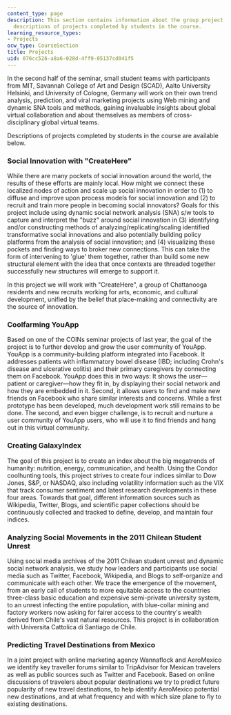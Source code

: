 ```yaml
---
content_type: page
description: This section contains information about the group project and includes
  descriptions of projects completed by students in the course.
learning_resource_types:
- Projects
ocw_type: CourseSection
title: Projects
uid: 076cc526-a8a6-028d-4ff9-05137cd041f5
---
```


In the second half of the seminar, small student teams with participants from MIT, Savannah College of Art and Design (SCAD), Aalto University Helsinki, and University of Cologne, Germany will work on their own trend analysis, prediction, and viral marketing projects using Web mining and dynamic SNA tools and methods, gaining invaluable insights about global virtual collaboration and about themselves as members of cross-disciplinary global virtual teams.

Descriptions of projects completed by students in the course are available below.

### Social Innovation with "CreateHere"

While there are many pockets of social innovation around the world, the results of these efforts are mainly local. How might we connect these localized nodes of action and scale up social innovation in order to (1) to diffuse and improve upon process models for social innovation and (2) to recruit and train more people in becoming social innovators? Goals for this project include using dynamic social network analysis (SNA) s/w tools to capture and interpret the "buzz" around social innovation in (3) identifying and/or constructing methods of analyzing/replicating/scaling identified transformative social innovations and also potentially building policy platforms from the analysis of social innovation; and (4) visualizing these pockets and finding ways to broker new connections. This can take the form of intervening to 'glue' them together, rather than build some new structural element with the idea that once contexts are threaded together successfully new structures will emerge to support it.

In this project we will work with "CreateHere", a group of Chattanooga residents and new recruits working for arts, economic, and cultural development, unified by the belief that place-making and connectivity are the source of innovation.

### Coolfarming YouApp

Based on one of the COINs seminar projects of last year, the goal of the project is to further develop and grow the user community of YouApp. YouApp is a community-building platform integrated into Facebook. It addresses patients with inflammatory bowel disease (IBD; including Crohn's disease and ulcerative colitis) and their primary caregivers by connecting them on Facebook. YouApp does this in two ways: It shows the user—patient or caregiver—how they fit in, by displaying their social network and how they are embedded in it. Second, it allows users to find and make new friends on Facebook who share similar interests and concerns. While a first prototype has been developed, much development work still remains to be done. The second, and even bigger challenge, is to recruit and nurture a user community of YouApp users, who will use it to find friends and hang out in this virtual community.

### Creating GalaxyIndex

The goal of this project is to create an index about the big megatrends of humanity: nutrition, energy, communication, and health. Using the Condor coolhunting tools, this project strives to create four indices similar to Dow Jones, S&P, or NASDAQ, also including volatility information such as the VIX that track consumer sentiment and latest research developments in these four areas. Towards that goal, different information sources such as Wikipedia, Twitter, Blogs, and scientific paper collections should be continuously collected and tracked to define, develop, and maintain four indices.

### Analyzing Social Movements in the 2011 Chilean Student Unrest

Using social media archives of the 2011 Chilean student unrest and dynamic social network analysis, we study how leaders and participants use social media such as Twitter, Facebook, Wikipedia, and Blogs to self-organize and communicate with each other. We trace the emergence of the movement, from an early call of students to more equitable access to the countries three-class basic education and expensive semi-private university system, to an unrest infecting the entire population, with blue-collar mining and factory workers now asking for fairer access to the country's wealth derived from Chile's vast natural resources. This project is in collaboration with Universita Cattolica di Santiago de Chile.

### Predicting Travel Destinations from Mexico

In a joint project with online marketing agency Wannaflock and AeroMexico we identify key traveller forums similar to TripAdvisor for Mexican travelers as well as public sources such as Twitter and Facebook. Based on online discussions of travelers about popular destinations we try to predict future popularity of new travel destinations, to help identify AeroMexico potential new destinations, and at what frequency and with which size plane to fly to existing destinations.